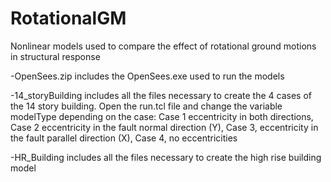 # RotationalGM
Nonlinear models used to compare the effect of rotational ground motions in structural response

-OpenSees.zip includes the OpenSees.exe used to run the models

-14_storyBuilding includes all the files necessary to create the 4 cases of the 14 story building. Open the run.tcl file and change the variable modelType depending on the case: Case 1 eccentricity in both directions, Case 2 eccentricity in the fault normal direction (Y), Case 3, eccentricity in the fault parallel direction (X), Case 4, no eccentricities

-HR_Building includes all the files necessary to create the high rise building model
